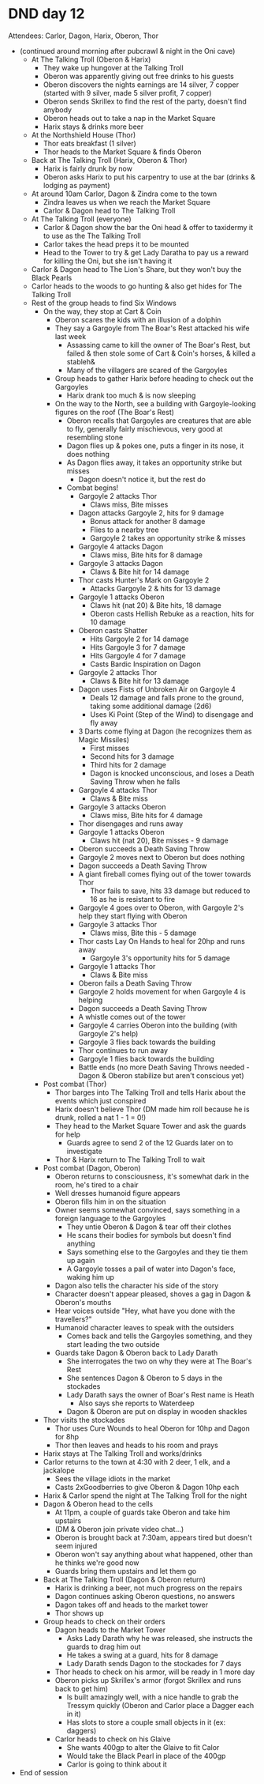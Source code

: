 # DND day 12
Attendees: Carlor, Dagon, Harix, Oberon, Thor

- (continued around morning after pubcrawl & night in the Oni cave)
    - At The Talking Troll (Oberon & Harix)
        - They wake up hungover at the Talking Troll
        - Oberon was apparently giving out free drinks to his guests
        - Oberon discovers the nights earnings are 14 silver, 7 copper (started with 9 silver, made 5 silver profit, 7 copper)
        - Oberon sends Skrillex to find the rest of the party, doesn't find anybody
        - Oberon heads out to take a nap in the Market Square
        - Harix stays & drinks more beer
    - At the Northshield House (Thor)
        - Thor eats breakfast (1 silver)
        - Thor heads to the Market Square & finds Oberon
    - Back at The Talking Troll (Harix, Oberon & Thor)
        - Harix is fairly drunk by now
        - Oberon asks Harix to put his carpentry to use at the bar (drinks & lodging as payment)
    - At around 10am Carlor, Dagon & Zindra come to the town
        - Zindra leaves us when we reach the Market Square
        - Carlor & Dagon head to The Talking Troll
    - At The Talking Troll (everyone)
        - Carlor & Dagon show the bar the Oni head & offer to taxidermy it to use as the The Talking Troll
        - Carlor takes the head preps it to be mounted
        - Head to the Tower to try & get Lady Daratha to pay us a reward for killing the Oni, but she isn't having it
    - Carlor & Dagon head to The Lion's Share, but they won't buy the Black Pearls
    - Carlor heads to the woods to go hunting & also get hides for The Talking Troll
    - Rest of the group heads to find Six Windows
        - On the way, they stop at Cart & Coin
            - Oberon scares the kids with an illusion of a dolphin
            - They say a Gargoyle from The Boar's Rest attacked his wife last week
                - Assassing came to kill the owner of The Boar's Rest, but failed & then stole some of Cart & Coin's horses, & killed a stableh&
                - Many of the villagers are scared of the Gargoyles
            - Group heads to gather Harix before heading to check out the Gargoyles
                - Harix drank too much & is now sleeping
            - On the way to the North, see a building with Gargoyle-looking figures on the roof (The Boar's Rest)
                - Oberon recalls that Gargoyles are creatures that are able to fly, generally fairly mischievous, very good at resembling stone
                - Dagon flies up & pokes one, puts a finger in its nose, it does nothing
                - As Dagon flies away, it takes an opportunity strike but misses
                    - Dagon doesn't notice it, but the rest do
                - Combat begins!
                    - Gargoyle 2 attacks Thor
                        - Claws miss, Bite misses
                    - Dagon attacks Gargoyle 2, hits for 9 damage
                        - Bonus attack for another 8 damage
                        - Flies to a nearby tree
                        - Gargoyle 2 takes an opportunity strike & misses
                    - Gargoyle 4 attacks Dagon
                        - Claws miss, Bite hits for 8 damage
                    - Gargoyle 3 attacks Dagon
                        - Claws & Bite hit for 14 damage
                    - Thor casts Hunter's Mark on Gargoyle 2
                        - Attacks Gargoyle 2 & hits for 13 damage
                    - Gargoyle 1 attacks Oberon
                        - Claws hit (nat 20) & Bite hits, 18 damage
                        - Oberon casts Hellish Rebuke as a reaction, hits for 10 damage
                    - Oberon casts Shatter
                        - Hits Gargoyle 2 for 14 damage
                        - Hits Gargoyle 3 for 7 damage
                        - Hits Gargoyle 4 for 7 damage
                        - Casts Bardic Inspiration on Dagon
                    - Gargoyle 2 attacks Thor
                        - Claws & Bite hit for 13 damage
                    - Dagon uses Fists of Unbroken Air on Gargoyle 4
                        - Deals 12 damage and falls prone to the ground, taking some additional damage (2d6)
                        - Uses Ki Point (Step of the Wind) to disengage and fly away
                    - 3 Darts come flying at Dagon (he recognizes them as Magic Missiles)
                        - First misses
                        - Second hits for 3 damage
                        - Third hits for 2 damage
                        - Dagon is knocked unconscious, and loses a Death Saving Throw when he falls
                    - Gargoyle 4 attacks Thor
                        - Claws & Bite miss
                    - Gargoyle 3 attacks Oberon
                        - Claws miss, Bite hits for 4 damage
                    - Thor disengages and runs away
                    - Gargoyle 1 attacks Oberon
                        - Claws hit (nat 20), Bite misses - 9 damage
                    - Oberon succeeds a Death Saving Throw
                    - Gargoyle 2 moves next to Oberon but does nothing
                    - Dagon succeeds a Death Saving Throw
                    - A giant fireball comes flying out of the tower towards Thor
                        - Thor fails to save, hits 33 damage but reduced to 16 as he is resistant to fire
                    - Gargoyle 4 goes over to Oberon, with Gargoyle 2's help they start flying with Oberon
                    - Gargoyle 3 attacks Thor
                        - Claws miss, Bite this - 5 damage
                    - Thor casts Lay On Hands to heal for 20hp and runs away
                        - Gargoyle 3's opportunity hits for 5 damage
                    - Gargoyle 1 attacks Thor
                        - Claws & Bite miss
                    - Oberon fails a Death Saving Throw
                    - Gargoyle 2 holds movement for when Gargoyle 4 is helping
                    - Dagon succeeds a Death Saving Throw
                    - A whistle comes out of the tower
                    - Gargoyle 4 carries Oberon into the building (with Gargoyle 2's help)
                    - Gargoyle 3 flies back towards the building
                    - Thor continues to run away
                    - Gargoyle 1 flies back towards the building
                    - Battle ends (no more Death Saving Throws needed - Dagon & Oberon stabilize but aren't conscious yet)
        - Post combat (Thor)
            - Thor barges into The Talking Troll and tells Harix about the events which just conspired
            - Harix doesn't believe Thor (DM made him roll because he is drunk, rolled a nat 1 - 1 = 0!)
            - They head to the Market Square Tower and ask the guards for help
                - Guards agree to send 2 of the 12 Guards later on to investigate
            - Thor & Harix return to The Talking Troll to wait
        - Post combat (Dagon, Oberon)
            - Oberon returns to consciousness, it's somewhat dark in the room, he's tired to a chair
            - Well dresses humanoid figure appears
            - Oberon fills him in on the situation
            - Owner seems somewhat convinced, says something in a foreign language to the Gargoyles
                - They untie Oberon & Dagon & tear off their clothes
                - He scans their bodies for symbols but doesn't find anything
                - Says something else to the Gargoyles and they tie them up again
                - A Gargoyle tosses a pail of water into Dagon's face, waking him up
            - Dagon also tells the character his side of the story
            - Character doesn't appear pleased, shoves a gag in Dagon & Oberon's mouths
            - Hear voices outside "Hey, what have you done with the travellers?"
            - Humanoid character leaves to speak with the outsiders
                - Comes back and tells the Gargoyles something, and they start leading the two outside
            - Guards take Dagon & Oberon back to Lady Darath
                - She interrogates the two on why they were at The Boar's Rest
                - She sentences Dagon & Oberon to 5 days in the stockades
                - Lady Darath says the owner of Boar's Rest name is Heath
                    - Also says she reports to Waterdeep
                - Dagon & Oberon are put on display in wooden shackles
        - Thor visits the stockades
            - Thor uses Cure Wounds to heal Oberon for 10hp and Dagon for 8hp
            - Thor then leaves and heads to his room and prays 
        - Harix stays at The Talking Troll and works/drinks
        - Carlor returns to the town at 4:30 with 2 deer, 1 elk, and a jackalope
            - Sees the village idiots in the market
            - Casts 2xGoodberries to give Oberon & Dagon 10hp each
        - Harix & Carlor spend the night at The Talking Troll for the night
        - Dagon & Oberon head to the cells
            - At 11pm, a couple of guards take Oberon and take him upstairs
            - (DM & Oberon join private video chat...)
            - Oberon is brought back at 7:30am, appears tired but doesn't seem injured
            - Oberon won't say anything about what happened, other than he thinks we're good now
            - Guards bring them upstairs and let them go
        - Back at The Talking Troll (Dagon & Oberon return)
            - Harix is drinking a beer, not much progress on the repairs
            - Dagon continues asking Oberon questions, no answers
            - Dagon takes off and heads to the market tower
            - Thor shows up
        - Group heads to check on their orders
            - Dagon heads to the Market Tower
                - Asks Lady Darath why he was released, she instructs the guards to drag him out
                - He takes a swing at a guard, hits for 8 damage
                - Lady Darath sends Dagon to the stockades for 7 days
            - Thor heads to check on his armor, will be ready in 1 more day
            - Oberon picks up Skrillex's armor (forgot Skrillex and runs back to get him)
                - Is built amazingly well, with a nice handle to grab the Tressym quickly (Oberon and Carlor place a Dagger each in it)
                - Has slots to store a couple small objects in it (ex: daggers)
            - Carlor heads to check on his Glaive
                - She wants 400gp to alter the Glaive to fit Calor
                - Would take the Black Pearl in place of the 400gp
                - Carlor is going to think about it
- End of session
